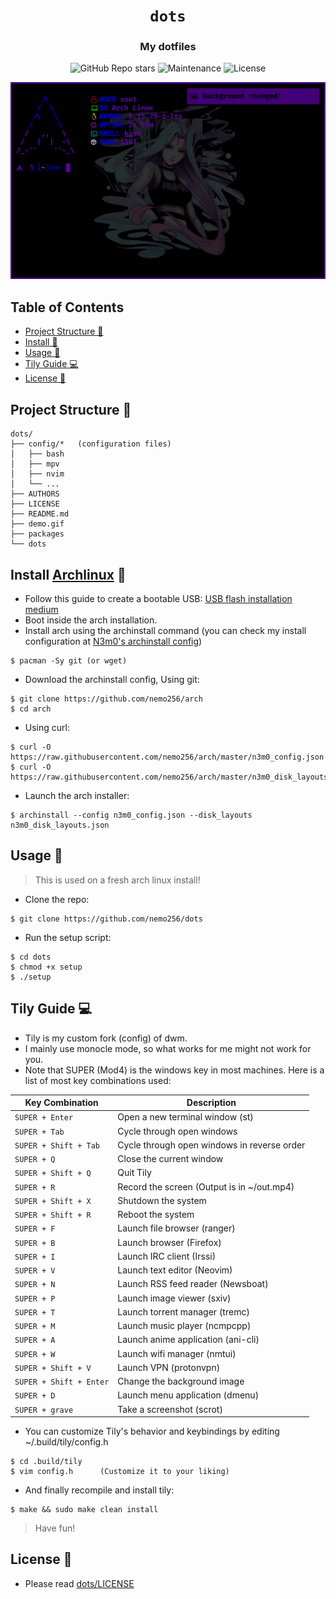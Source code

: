 <div align="center">

# `dots`

<h3>
  My dotfiles
</h3>

<!-- Badges -->
![GitHub Repo stars](https://img.shields.io/github/stars/nemo256/dots?style=for-the-badge)
![Maintenance](https://shields.io/maintenance/yes/2023?style=for-the-badge)
![License](https://shields.io/github/license/nemo256/dots?style=for-the-badge)

<!-- Demo image -->
![Demo](demo.gif)

</div>

<!-- TABLE OF CONTENTS -->
## Table of Contents

* [Project Structure 📁](#project-structure)
* [Install 🔨](#install)
* [Usage 🚀](#usage)
* [Tily Guide 💻](#tily)
* [License 📑](#license)

## Project Structure 📁
```
dots/
├── config/*   (configuration files)
│   ├── bash
│   ├── mpv
│   ├── nvim
│   └── ...
├── AUTHORS
├── LICENSE
├── README.md
├── demo.gif
├── packages
└── dots
```

## Install [Archlinux](https://archlinux.org/) 🔨
- Follow this guide to create a bootable USB: [USB flash installation medium](https://wiki.archlinux.org/title/USB_flash_installation_medium)
- Boot inside the arch installation.
- Install arch using the archinstall command (you can check my install configuration at [N3m0's archinstall config](https://github.com/nemo256/arch))
```shell
$ pacman -Sy git (or wget)
```
- Download the archinstall config, Using git:
```shell
$ git clone https://github.com/nemo256/arch
$ cd arch
```
- Using curl:
```shell
$ curl -O https://raw.githubusercontent.com/nemo256/arch/master/n3m0_config.json
$ curl -O https://raw.githubusercontent.com/nemo256/arch/master/n3m0_disk_layouts.json
```
- Launch the arch installer:
```shell
$ archinstall --config n3m0_config.json --disk_layouts n3m0_disk_layouts.json
```

## Usage 🚀
> This is used on a fresh arch linux install!
- Clone the repo:
```shell
$ git clone https://github.com/nemo256/dots
```
- Run the setup script:
```shell
$ cd dots
$ chmod +x setup
$ ./setup
```
## Tily Guide 💻

- Tily is my custom fork (config) of dwm.
- I mainly use monocle mode, so what works for me might not work for you.
- Note that SUPER (Mod4) is the windows key in most machines.
Here is a list of most key combinations used:

| Key Combination | Description |
| --------------- | ----------- |
| `SUPER + Enter`      | Open a new terminal window (st) |
| `SUPER + Tab`        | Cycle through open windows |
| `SUPER + Shift + Tab`| Cycle through open windows in reverse order |
| `SUPER + Q`          | Close the current window |
| `SUPER + Shift + Q`  | Quit Tily |
| `SUPER + R`          | Record the screen (Output is in ~/out.mp4) |
| `SUPER + Shift + X`     | Shutdown the system |
| `SUPER + Shift + R`     | Reboot the system |
| `SUPER + F`          | Launch file browser (ranger) |
| `SUPER + B`          | Launch browser (Firefox) |
| `SUPER + I`          | Launch IRC client (Irssi) |
| `SUPER + V`          | Launch text editor (Neovim) |
| `SUPER + N`          | Launch RSS feed reader (Newsboat) |
| `SUPER + P`          | Launch image viewer (sxiv) |
| `SUPER + T`          | Launch torrent manager (tremc) |
| `SUPER + M`          | Launch music player (ncmpcpp) |
| `SUPER + A`          | Launch anime application (ani-cli) |
| `SUPER + W`          | Launch wifi manager (nmtui) |
| `SUPER + Shift + V`     | Launch VPN (protonvpn) |
| `SUPER + Shift + Enter` | Change the background image |
| `SUPER + D`          | Launch menu application (dmenu) |
| `SUPER + grave`      | Take a screenshot (scrot) |

- You can customize Tily's behavior and keybindings by editing ~/.build/tily/config.h
```shell
$ cd .build/tily
$ vim config.h      (Customize it to your liking)
```
- And finally recompile and install tily:
```shell
$ make && sudo make clean install
```
> Have fun!

## License 📑
- Please read [dots/LICENSE](https://github.com/nemo256/dots/blob/master/LICENSE)
